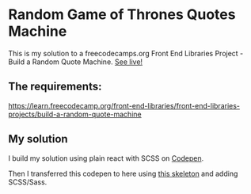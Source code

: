 # Random Game of Thrones Quotes Machine

This is my solution to a freecodecamps.org Front End Libraries Project - Build a Random Quote Machine.
<a href="https://j-v-a.github.io/got-random-quotes/">See live!</a>

## The requirements:

https://learn.freecodecamp.org/front-end-libraries/front-end-libraries-projects/build-a-random-quote-machine

## My solution

I build my solution using plain react with SCSS on <a href="https://codepen.io/j-v-a/full/mjrGeM/">Codepen</a>.

Then I transferred this codepen to here using <a href="https://github.com/rwieruch/minimal-react-webpack-babel-setup">this skeleton</a> and adding SCSS/Sass.
